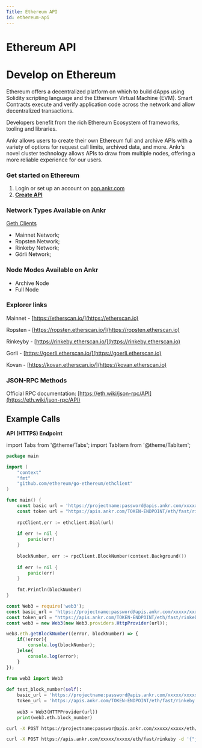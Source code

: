 ```yaml
---
Title: Ethereum API
id: ethereum-api
---
```


# Ethereum API

# Develop on Ethereum


Ethereum offers a decentralized platform on which to build dApps using Solidity scripting language and the Ethereum Virtual Machine (EVM). Smart Contracts execute and verify application code across the network and allow decentralized transactions. 

Developers benefit from the rich Ethereum Ecosystem of frameworks, tooling and libraries. 

Ankr allows users to create their own Ethereum full and archive APIs with a variety of options for request call limits, archived data, and more. Ankr’s novel cluster technology allows APIs to draw from multiple nodes, offering a more reliable experience for our users.

### Get started on Ethereum

1. Login or set up an account on [app.ankr.com](https://app.ankr.com/api/)
2. [**Create API**](https://app.ankr.com/apps/api)

### Network Types Available on Ankr

​[Geth Clients](https://github.com/ethereum/go-ethereum)​

* Mainnet Network;
* Ropsten Network;
* Rinkeby Network;
* Görli  Network;


### Node Modes Available on Ankr

* Archive Node
* Full Node

### Explorer links

Mainnet - [https://etherscan.io/](https://etherscan.io)​

Ropsten - [https://ropsten.etherscan.io/](https://ropsten.etherscan.io)​

Rinkeyby - [https://rinkeby.etherscan.io/](https://rinkeby.etherscan.io)​

Gorli - [https://goerli.etherscan.io/](https://goerli.etherscan.io)​

Kovan - [https://kovan.etherscan.io/](https://kovan.etherscan.io)​

### JSON-RPC Methods

Official RPC documentation: [https://eth.wiki/json-rpc/API](https://eth.wiki/json-rpc/API)​

## **Example Calls**

**API (HTTPS) Endpoint**

import Tabs from '@theme/Tabs';
import TabItem from '@theme/TabItem';

<Tabs>
<TabItem value="go" label="Go">

```go
package main

import (
    "context"
    "fmt"
    "github.com/ethereum/go-ethereum/ethclient"
)

func main() {
    const basic url = 'https://projectname:password@apis.ankr.com/xxxxx/xxxxx/eth/fast/rinkeby' // base authentication url
    const token url = "https://apis.ankr.com/TOKEN-ENDPOINT/eth/fast/rinkeby"  // token authentication url 
    
    rpcClient,err := ethclient.Dial(url)
    
    if err != nil {
        panic(err)
    }
    
    blockNumber, err := rpcClient.BlockNumber(context.Background())
    
    if err != nil {
        panic(err)
    }
    
    fmt.Println(blockNumber)
}
```
</TabItem>
<TabItem value="js" label="JavaScript">

```javascript
const Web3 = require('web3');
const basic_url = 'https://projectname:password@apis.ankr.com/xxxxx/xxxxx/eth/fast/rinkeby' // base authentication url
const token_url = "https://apis.ankr.com/TOKEN-ENDPOINT/eth/fast/rinkeby"  // token authentication url 
const web3 = new Web3(new Web3.providers.HttpProvider(url));

web3.eth.getBlockNumber((error, blockNumber) => {
    if(!error){
        console.log(blockNumber);
    }else{
        console.log(error);
    }
});
```
</TabItem>
<TabItem value="py" label="Python">

```python
from web3 import Web3
          
def test_block_number(self):
    basic_url = 'https://projectname:password@apis.ankr.com/xxxxx/xxxxx/eth/fast/rinkeby'  # base authentication url
    token_url = 'https://apis.ankr.com/TOKEN-ENDPOINT/eth/fast/rinkeby'  # token auth url
    
    web3 = Web3(HTTPProvider(url))
    print(web3.eth.block_number)
```
</TabItem>
<TabItem value="curl" label="Curl">

```bash
curl -X POST https://projectname:passwor@apis.ankr.com/xxxxx/xxxxx/eth/fast/rinkeby -d '{"jsonrpc":"2.0","method":"eth_blockNumber","params":[],"id":1}' # base authentication url

curl -X POST https://apis.ankr.com/xxxxx/xxxxx/eth/fast/rinkeby -d '{"jsonrpc":"2.0","method":"eth_blockNumber","params":[],"id":1}'# token authentication
```
</TabItem>
</Tabs>
